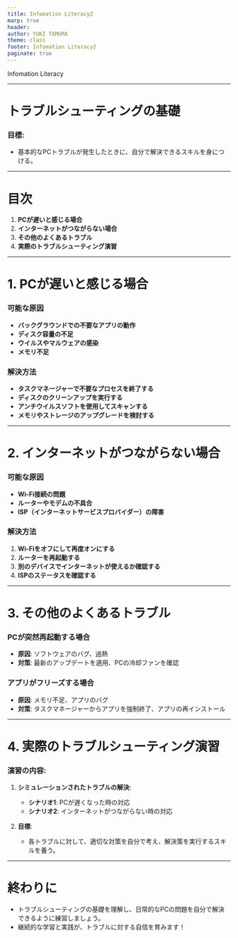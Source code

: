 ```yaml
---
title: Infomation Literacy2
marp: true
header: 
author: YUKI TAMURA
theme: class
footer: Infomation Literacy2
paginate: true
---
```

 Infomation Literacy

---

# トラブルシューティングの基礎

### 目標:
- 基本的なPCトラブルが発生したときに、自分で解決できるスキルを身につける。

---

# 目次

1. **PCが遅いと感じる場合**
2. **インターネットがつながらない場合**
3. **その他のよくあるトラブル**
4. **実際のトラブルシューティング演習**

---

# 1. PCが遅いと感じる場合

### 可能な原因
- **バックグラウンドでの不要なアプリの動作**
- **ディスク容量の不足**
- **ウイルスやマルウェアの感染**
- **メモリ不足**

### 解決方法
- **タスクマネージャーで不要なプロセスを終了する**
- **ディスクのクリーンアップを実行する**
- **アンチウイルスソフトを使用してスキャンする**
- **メモリやストレージのアップグレードを検討する**

---

# 2. インターネットがつながらない場合

### 可能な原因
- **Wi-Fi接続の問題**
- **ルーターやモデムの不具合**
- **ISP（インターネットサービスプロバイダー）の障害**

### 解決方法
1. **Wi-Fiをオフにして再度オンにする**
2. **ルーターを再起動する**
3. **別のデバイスでインターネットが使えるか確認する**
4. **ISPのステータスを確認する**

---

# 3. その他のよくあるトラブル

### **PCが突然再起動する場合**
- **原因**: ソフトウェアのバグ、過熱
- **対策**: 最新のアップデートを適用、PCの冷却ファンを確認

### **アプリがフリーズする場合**
- **原因**: メモリ不足、アプリのバグ
- **対策**: タスクマネージャーからアプリを強制終了、アプリの再インストール

---

# 4. 実際のトラブルシューティング演習

### 演習の内容:
1. **シミュレーションされたトラブルの解決**:
   - **シナリオ1**: PCが遅くなった時の対応
   - **シナリオ2**: インターネットがつながらない時の対応

2. **目標**:
   - 各トラブルに対して、適切な対策を自分で考え、解決策を実行するスキルを養う。

---

# 終わりに

- トラブルシューティングの基礎を理解し、日常的なPCの問題を自分で解決できるように練習しましょう。
- 継続的な学習と実践が、トラブルに対する自信を育みます！